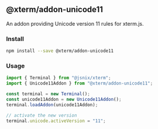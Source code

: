 ## @xterm/addon-unicode11

An addon providing Unicode version 11 rules for xterm.js.

### Install

```bash
npm install --save @xterm/addon-unicode11
```

### Usage

```ts
import { Terminal } from "@jsnix/xterm";
import { Unicode11Addon } from "@xterm/addon-unicode11";

const terminal = new Terminal();
const unicode11Addon = new Unicode11Addon();
terminal.loadAddon(unicode11Addon);

// activate the new version
terminal.unicode.activeVersion = "11";
```
